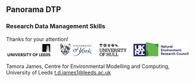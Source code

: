 ## Panorama DTP

### Research Data Management Skills

<div class="splash">
Thanks for your attention!

<img src="img/all_logos-2-scaled.png" />

Tamora James, Centre for Environmental Modelling and Computing, University of Leeds
<t.d.james1@leeds.ac.uk>
</div>
